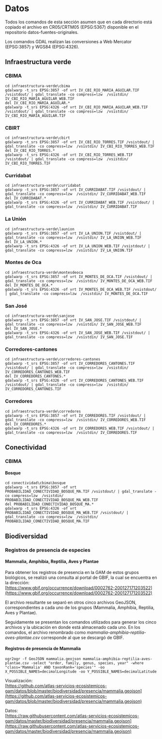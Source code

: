 # Datos
Todos los comandos de esta sección asumen que en cada directorio está copiado el archivo en CR05/CRTM05 (EPSG:5367) disponible en el repositorio datos-fuentes-originales.

Los comandos GDAL realizan las conversiones a Web Mercator (EPSG:3857) y WGS84 (EPSG:4326).
## Infraestructura verde
### CBIMA
```shell
cd infraestructura-verde\cbima
gdalwarp -t_srs EPSG:3857 -of vrt IV_CBI_RIO_MARIA_AGUILAR.TIF /vsistdout/ | gdal_translate -co compress=lzw  /vsistdin/ IV_CBI_RIO_MARIA_AGUILAR_WEB.TIF
del IV_CBI_RIO_MARIA_AGUILAR.*
gdalwarp -t_srs EPSG:4326 -of vrt IV_CBI_RIO_MARIA_AGUILAR_WEB.TIF /vsistdout/ | gdal_translate -co compress=lzw  /vsistdin/ IV_CBI_RIO_MARIA_AGUILAR.TIF
```

### CBIRT
```shell
cd infraestructura-verde\cbirt
gdalwarp -t_srs EPSG:3857 -of vrt IV_CBI_RIO_TORRES.TIF /vsistdout/ | gdal_translate -co compress=lzw  /vsistdin/ IV_CBI_RIO_TORRES_WEB.TIF
del IV_CBI_RIO_TORRES.*
gdalwarp -t_srs EPSG:4326 -of vrt IV_CBI_RIO_TORRES_WEB.TIF /vsistdout/ | gdal_translate -co compress=lzw  /vsistdin/ IV_CBI_RIO_TORRES.TIF
```

### Curridabat
```shell
cd infraestructura-verde\curridabat
gdalwarp -t_srs EPSG:3857 -of vrt IV_CURRIDABAT.TIF /vsistdout/ | gdal_translate -co compress=lzw  /vsistdin/ IV_CURRIDABAT_WEB.TIF
del IV_CURRIDABAT.*
gdalwarp -t_srs EPSG:4326 -of vrt IV_CURRIDABAT_WEB.TIF /vsistdout/ | gdal_translate -co compress=lzw  /vsistdin/ IV_CURRIDABAT.TIF
```

### La Unión
```shell
cd infraestructura-verde\launion
gdalwarp -t_srs EPSG:3857 -of vrt IV_LA_UNION.TIF /vsistdout/ | gdal_translate -co compress=lzw  /vsistdin/ IV_LA_UNION_WEB.TIF
del IV_LA_UNION.*
gdalwarp -t_srs EPSG:4326 -of vrt IV_LA_UNION_WEB.TIF /vsistdout/ | gdal_translate -co compress=lzw  /vsistdin/ IV_LA_UNION.TIF
```

### Montes de Oca
```shell
cd infraestructura-verde\montesdeoca
gdalwarp -t_srs EPSG:3857 -of vrt IV_MONTES_DE_OCA.TIF /vsistdout/ | gdal_translate -co compress=lzw  /vsistdin/ IV_MONTES_DE_OCA_WEB.TIF
del IV_MONTES_DE_OCA.*
gdalwarp -t_srs EPSG:4326 -of vrt IV_MONTES_DE_OCA_WEB.TIF /vsistdout/ | gdal_translate -co compress=lzw  /vsistdin/ IV_MONTES_DE_OCA.TIF
```

### San José
```shell
cd infraestructura-verde\sanjose
gdalwarp -t_srs EPSG:3857 -of vrt IV_SAN_JOSE.TIF /vsistdout/ | gdal_translate -co compress=lzw  /vsistdin/ IV_SAN_JOSE_WEB.TIF
del IV_SAN_JOSE.*
gdalwarp -t_srs EPSG:4326 -of vrt IV_SAN_JOSE_WEB.TIF /vsistdout/ | gdal_translate -co compress=lzw  /vsistdin/ IV_SAN_JOSE.TIF
```

### Corredores-cantones
```shell
cd infraestructura-verde\corredores-cantones
gdalwarp -t_srs EPSG:3857 -of vrt IV_CORREDORES_CANTONES.TIF /vsistdout/ | gdal_translate -co compress=lzw  /vsistdin/ IV_CORREDORES_CANTONES_WEB.TIF
del IV_CORREDORES_CANTONES.*
gdalwarp -t_srs EPSG:4326 -of vrt IV_CORREDORES_CANTONES_WEB.TIF /vsistdout/ | gdal_translate -co compress=lzw  /vsistdin/ IV_CORREDORES_CANTONES.TIF
```

### Corredores
```shell
cd infraestructura-verde\corredores
gdalwarp -t_srs EPSG:3857 -of vrt IV_CORREDORES.TIF /vsistdout/ | gdal_translate -co compress=lzw  /vsistdin/ IV_CORREDORES_WEB.TIF
del IV_CORREDORES.*
gdalwarp -t_srs EPSG:4326 -of vrt IV_CORREDORES_WEB.TIF /vsistdout/ | gdal_translate -co compress=lzw  /vsistdin/ IV_CORREDORES.TIF
```

## Conectividad
### CBIMA
#### Bosque
```shell
cd conectividad\cbima\bosque
gdalwarp -t_srs EPSG:3857 -of vrt PROBABILIDAD_CONECTIVIDAD_BOSQUE_MA.TIF /vsistdout/ | gdal_translate -co compress=lzw  /vsistdin/ PROBABILIDAD_CONECTIVIDAD_BOSQUE_MA_WEB.TIF
del PROBABILIDAD_CONECTIVIDAD_BOSQUE_MA.*
gdalwarp -t_srs EPSG:4326 -of vrt PROBABILIDAD_CONECTIVIDAD_BOSQUE_MA_WEB.TIF /vsistdout/ | gdal_translate -co compress=lzw  /vsistdin/ PROBABILIDAD_CONECTIVIDAD_BOSQUE_MA.TIF
```

## Biodiversidad

### Registros de presencia de especies

#### Mammalia, Amphibia, Reptilia, Aves y Plantae
Para obtener los registros de presencia en la GAM de estos grupos biológicos, se realizó una consulta al portal de GBIF, la cual se encuentra en la dirección:  
[https://www.gbif.org/occurrence/download/0002762-200127171203522](https://www.gbif.org/occurrence/download/0002762-200127171203522)

El archivo resultante se separó en otros cinco archivos GeoJSON, correspondientes a cada uno de los grupos (Mammalia, Amphibia, Reptilia, Aves y Plantae).

Seguidamente se presentan los comandos utilizados para generar los cinco archivos y la ubicación en donde está almacenado cada uno. En los comandos, el archivo renombrado como _mammalia-amphibia-reptilia-aves-plantae.csv_ corresponde al que se descargó de GBIF.

#### Registros de presencia de Mammalia
```terminal
ogr2ogr -f GeoJSON mammalia.geojson mammalia-amphibia-reptilia-aves-plantae.csv -select "order, family, genus, species, year" -where "class='Mammalia' AND taxonRank='species'" -oo X_POSSIBLE_NAMES=decimalLongitude -oo Y_POSSIBLE_NAMES=decimalLatitude
```
Visualización:  
[https://github.com/atlas-servicios-ecosistemicos-gam/datos/blob/master/biodiversidad/presencia/mammalia.geojson](https://github.com/atlas-servicios-ecosistemicos-gam/datos/blob/master/biodiversidad/presencia/mammalia.geojson)

Datos:  
[https://raw.githubusercontent.com/atlas-servicios-ecosistemicos-gam/datos/master/biodiversidad/presencia/mammalia.geojson](https://raw.githubusercontent.com/atlas-servicios-ecosistemicos-gam/datos/master/biodiversidad/presencia/mammalia.geojson)
